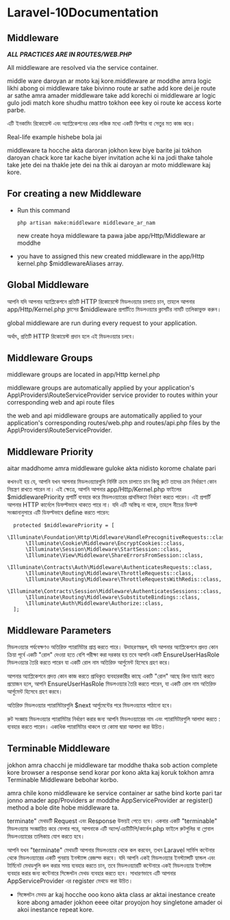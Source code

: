 # Laravel-10Documentation

## Middleware

***ALL PRACTICES ARE IN ROUTES/WEB.PHP***

All middleware are resolved via the service container.

middle ware daroyan ar moto kaj kore.middleware ar moddhe amra logic likhi abong oi middleware take bivinno route ar sathe add kore dei.je route ar sathe amra amader middleware take add korechi oi middleware ar logic gulo jodi match kore shudhu mattro tokhon eee key oi route ke access korte parbe.

এটি ইনকামিং রিকোয়েস্ট এবং অ্যাপ্লিকেশনের কোর লজিক মধ্যে একটি ফিল্টার বা সেতুর মত কাজ করে। 


Real-life example hishebe bola jai

middleware ta hocche akta daroran jokhon kew biye barite jai tokhon daroyan chack kore tar kache biyer invitation ache ki na jodi thake tahole take jete dei na thakle jete dei na thik ai daroyan ar moto middleware kaj kore.


## For creating a new Middleware

* Run this command

      php artisan make:middleware middleware_ar_nam


  new create hoya middleware ta pawa jabe app/Http/Middleware ar moddhe

* you have to assigned this new created middleware  in the app/Http kernel.php $middlewareAliases array.


## Global Middleware

আপনি যদি আপনার অ্যাপ্লিকেশনে প্রতিটি HTTP রিকোয়েস্টে মিডলওয়্যার চালাতে চান, তাহলে আপনার app/Http/Kernel.php ক্লাসের $middleware প্রপার্টিতে মিডলওয়্যার ক্লাসটির নামটি তালিকাভুক্ত করুন।

global middleware are run during every request to your application.

অর্থাৎ, প্রতিটি HTTP রিকোয়েস্ট প্রদান হলে এই মিডলওয়্যার চলবে।  

## Middleware Groups

middleware groups are located in app/Http kernel.php

middleware groups are automatically applied by your application's App\Providers\RouteServiceProvider service provider to routes within your corresponding web and api route files

the web and api middleware groups are automatically applied to your application's corresponding routes/web.php and routes/api.php files by the App\Providers\RouteServiceProvider.

## Middleware Priority

aitar maddhome amra middleware guloke akta nidisto korome chalate pari

কখনওই হয় যে, আপনি যখন আপনার মিডলওয়্যারগুলি নির্দিষ্ট ক্রমে চালাতে চান কিন্তু রুটে তাদের ক্রম নির্ধারণে কোন নিয়ন্ত্রণ রাখতে পারেন না। এই ক্ষেত্রে, আপনি আপনার app/Http/Kernel.php ফাইলের $middlewarePriority প্রপার্টি ব্যবহার করে মিডলওয়্যারের প্রাথমিকতা নির্ধারণ করতে পারেন। এই প্রপার্টি আপনার HTTP কার্নেলে ডিফল্টভাবে থাকতে পারে না। যদি এটি অস্তিত্ব না থাকে, তাহলে নীচের ডিফল্ট সংজ্ঞানানুসারে এটি ডিফল্টভাবে define করতে পারেন:


      protected $middlewarePriority = [
          \Illuminate\Foundation\Http\Middleware\HandlePrecognitiveRequests::class,
          \Illuminate\Cookie\Middleware\EncryptCookies::class,
          \Illuminate\Session\Middleware\StartSession::class,
          \Illuminate\View\Middleware\ShareErrorsFromSession::class,
          \Illuminate\Contracts\Auth\Middleware\AuthenticatesRequests::class,
          \Illuminate\Routing\Middleware\ThrottleRequests::class,
          \Illuminate\Routing\Middleware\ThrottleRequestsWithRedis::class,
          \Illuminate\Contracts\Session\Middleware\AuthenticatesSessions::class,
          \Illuminate\Routing\Middleware\SubstituteBindings::class,
          \Illuminate\Auth\Middleware\Authorize::class,
      ];



## Middleware Parameters

মিডলওয়্যার পর্যবেক্ষণও অতিরিক্ত প্যারামিটার প্রাপ্ত করতে পারে। উদাহরণস্বরূপ, যদি আপনার অ্যাপ্লিকেশনে প্রদত্ত কোন ক্রিয়া পূর্বে একটি "রোল" দেওয়া হতে বেশি পরীক্ষা করা দরকার হয় তবে আপনি একটি EnsureUserHasRole মিডলওয়্যার তৈরি করতে পারেন যা একটি রোল নাম অতিরিক্ত আর্গুমেন্ট হিসেবে গ্রহণ করে।

আপনার অ্যাপ্লিকেশনে প্রদত্ত কোন কাজ করতে প্রাধিকৃত ব্যবহারকারীর কাছে একটি "রোল" আছে কিনা যাচাই করতে প্রয়োজন হলে, আপনি EnsureUserHasRole মিডলওয়্যার তৈরি করতে পারেন, যা একটি রোল নাম অতিরিক্ত আর্গুমেন্ট হিসেবে গ্রহণ করবে।

অতিরিক্ত মিডলওয়্যার প্যারামিটারগুলি $next আর্গুমেন্টের পরে মিডলওয়্যারে পাঠানো হবে।

রুট সংজ্ঞায় মিডলওয়্যার প্যারামিটার নির্ধারণ করার জন্য আপনি মিডলওয়্যারের নাম এবং প্যারামিটারগুলি আলাদা করতে : ব্যবহার করতে পারেন। একাধিক প্যারামিটার থাকলে তা কোমা দ্বারা আলাদা করা উচিত।


## Terminable Middleware

jokhon amra chacchi je middleware tar moddhe thaka sob action complete kore browser a response send korar por kono akta kaj koruk tokhon amra Terminable Middleware bebohar korbo. 

amra chile kono middleware ke service container ar sathe bind korte pari tar jonno amader app/Providers ar moddhe AppServiceProvider ar register() method a bole dite hobe middleware ta. 

terminate" মেথডটি Request এবং Response উভয়ই পেতে হবে। একবার একটি "terminable" মিডলওয়্যার সংজ্ঞায়িত করে ফেলার পরে, আপনাকে এটি অ্যাপ/এচটিটিপি/কার্নেল.php ফাইলে রুটগুলির বা গ্লোবাল মিডলওয়্যারের তালিকায় যোগ করতে হবে।

আপনি যখন "terminate" মেথডটি আপনার মিডলওয়্যার থেকে কল করবেন, তখন Laravel সার্ভিস কন্টেনার থেকে মিডলওয়্যারের একটি পুনরায় ইনস্ট্যান্স রেজল্ভ করবে। যদি আপনি একই মিডলওয়্যার ইনস্ট্যান্সটি হ্যান্ডল এবং টার্মিনেট মেথডগুলি কল করার সময় ব্যবহার করতে চান, তবে মিডলওয়্যারটি কন্টেনারে একই মিডলওয়্যার ইনস্ট্যান্স ব্যবহার করার জন্য কন্টেনারে সিঙ্গেলটন মেথড ব্যবহার করতে হবে। সাধারণভাবে এটি আপনার AppServiceProvider এর register মেথডে করা উচিত।

* সিঙ্গেলটন মেথড ar kaj hocche ooo kono akta class ar aktai inestance create kore abong amader jokhon eeee oitar proyojon hoy singletone amader oi akoi inestance repeat kore.